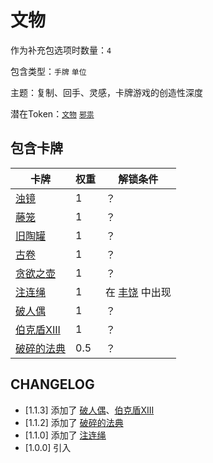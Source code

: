 # 文物

作为补充包选项时数量：`4`

包含类型：`手牌` `单位`

主题：复制、回手、灵感，卡牌游戏的创造性深度

潜在Token：[`文物`](邪祟.md) [`邪祟`](邪祟.md)

## 包含卡牌

卡牌 | 权重 | 解锁条件
--- | --- | ---
[浊镜](../卡牌/浊镜.md) | 1 | ？
[藤笼](../卡牌/藤笼.md) | 1  | ？
[旧陶罐](../卡牌/旧陶罐.md) | 1 | ？
[古卷](../卡牌/古卷.md) | 1 | ？
[贪欲之壶](../卡牌/贪欲之壶.md) | 1 | ？
[注连绳](../卡牌/注连绳.md) | 1 | 在 [丰饶](丰饶.md) 中出现
[破人偶](../卡牌/破人偶.md) | 1 | ？
[伯克盾XIII](../卡牌/伯克盾XIII.md) | 1 | ？
[破碎的法典](../卡牌/破碎的法典.md) | 0.5 | ？

## CHANGELOG

- [1.1.3] 添加了 [破人偶](../卡牌/破人偶.md)、[伯克盾XIII](../卡牌/伯克盾XIII.md)
- [1.1.2] 添加了 [破碎的法典](../卡牌/破碎的法典.md)
- [1.1.0] 添加了 [注连绳](../卡牌/注连绳.md)
- [1.0.0] 引入
